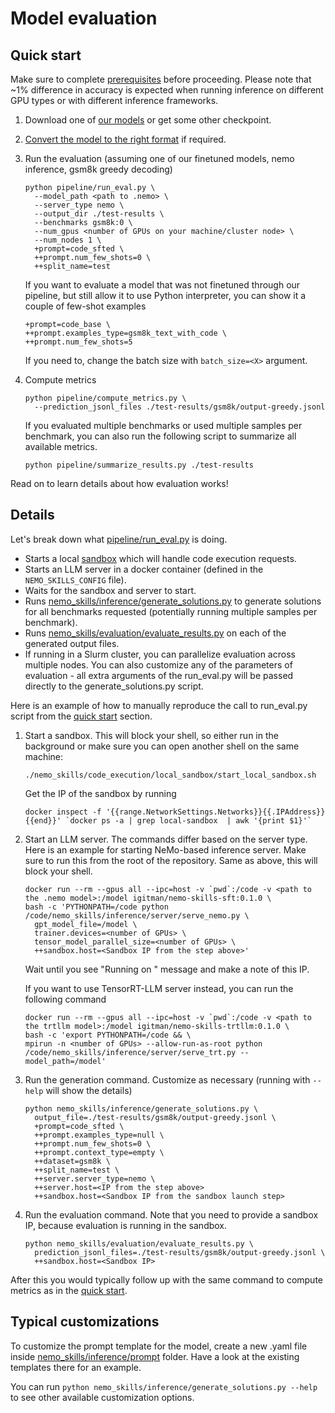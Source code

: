 # Model evaluation

## Quick start

Make sure to complete [prerequisites](/docs/prerequisites.md) before proceeding.
Please note that ~1% difference in accuracy is expected when running inference on
different GPU types or with different inference frameworks.

1. Download one of [our models](https://huggingface.co/collections/nvidia/openmath-65c5619de2ba059be0775014) or get some other checkpoint.
2. [Convert the model to the right format](/docs/checkpoint-conversion.md) if required.
3. Run the evaluation (assuming one of our finetuned models, nemo inference, gsm8k greedy decoding)

   ```
   python pipeline/run_eval.py \
     --model_path <path to .nemo> \
     --server_type nemo \
     --output_dir ./test-results \
     --benchmarks gsm8k:0 \
     --num_gpus <number of GPUs on your machine/cluster node> \
     --num_nodes 1 \
     +prompt=code_sfted \
     ++prompt.num_few_shots=0 \
     ++split_name=test
   ```

   If you want to evaluate a model that was not finetuned through our pipeline, but still
   allow it to use Python interpreter, you can show it a couple of few-shot examples

   ```
   +prompt=code_base \
   ++prompt.examples_type=gsm8k_text_with_code \
   ++prompt.num_few_shots=5
   ```

   If you need to, change the batch size with `batch_size=<X>` argument.

4. Compute metrics

   ```
   python pipeline/compute_metrics.py \
     --prediction_jsonl_files ./test-results/gsm8k/output-greedy.jsonl
   ```

   If you evaluated multiple benchmarks or used multiple samples per benchmark, you can also run the following script
   to summarize all available metrics.

   ```
   python pipeline/summarize_results.py ./test-results
   ```

Read on to learn details about how evaluation works!

## Details

Let's break down what [pipeline/run_eval.py](/pipeline/run_eval.py) is doing.

- Starts a local [sandbox](/docs/sandbox.md) which will handle code execution requests.
- Starts an LLM server in a docker container (defined in the `NEMO_SKILLS_CONFIG` file).
- Waits for the sandbox and server to start.
- Runs [nemo_skills/inference/generate_solutions.py](nemo_skills/inference/generate_solutions.py) to
  generate solutions for all benchmarks requested (potentially running multiple samples per benchmark).
- Runs [nemo_skills/evaluation/evaluate_results.py](nemo_skills/evaluation/evaluate_results.py) on each
  of the generated output files.
- If running in a Slurm cluster, you can parallelize evaluation across multiple nodes. You can also
  customize any of the parameters of evaluation - all extra arguments of the
  run_eval.py will be passed directly to the generate_solutions.py script.

Here is an example of how to manually reproduce the call to run_eval.py script from
the [quick start](#quick-start) section.

1. Start a sandbox. This will block your shell, so either run in the background or make sure you can open another shell on the same machine:

   ```
   ./nemo_skills/code_execution/local_sandbox/start_local_sandbox.sh
   ```

   Get the IP of the sandbox by running

   ```
   docker inspect -f '{{range.NetworkSettings.Networks}}{{.IPAddress}}{{end}}' `docker ps -a | grep local-sandbox  | awk '{print $1}'`
   ```

2. Start an LLM server. The commands differ based on the server type. Here is an example for starting NeMo-based inference server.
   Make sure to run this from the root of the repository. Same as above, this will block your shell.

   ```
   docker run --rm --gpus all --ipc=host -v `pwd`:/code -v <path to the .nemo model>:/model igitman/nemo-skills-sft:0.1.0 \
   bash -c 'PYTHONPATH=/code python /code/nemo_skills/inference/server/serve_nemo.py \
     gpt_model_file=/model \
     trainer.devices=<number of GPUs> \
     tensor_model_parallel_size=<number of GPUs> \
     ++sandbox.host=<Sandbox IP from the step above>'
   ```

   Wait until you see "Running on <ip address>" message and make a note of this IP.

   If you want to use TensorRT-LLM server instead, you can run the following command

   ```
   docker run --rm --gpus all --ipc=host -v `pwd`:/code -v <path to the trtllm model>:/model igitman/nemo-skills-trtllm:0.1.0 \
   bash -c 'export PYTHONPATH=/code && \
   mpirun -n <number of GPUs> --allow-run-as-root python /code/nemo_skills/inference/server/serve_trt.py --model_path=/model'
   ```

3. Run the generation command. Customize as necessary (running with `--help` will show the details)

   ```
   python nemo_skills/inference/generate_solutions.py \
     output_file=./test-results/gsm8k/output-greedy.jsonl \
     +prompt=code_sfted \
     ++prompt.examples_type=null \
     ++prompt.num_few_shots=0 \
     ++prompt.context_type=empty \
     ++dataset=gsm8k \
     ++split_name=test \
     ++server.server_type=nemo \
     ++server.host=<IP from the step above>
     ++sandbox.host=<Sandbox IP from the sandbox launch step>
   ```

4. Run the evaluation command. Note that you need to provide a sandbox IP, because evaluation is running in the sandbox.

   ```
   python nemo_skills/evaluation/evaluate_results.py \
     prediction_jsonl_files=./test-results/gsm8k/output-greedy.jsonl \
     ++sandbox.host=<Sandbox IP>
   ```

After this you would typically follow up with the same command to compute metrics as in the [quick start](#quick-start).


## Typical customizations

To customize the prompt template for the model, create a new .yaml file inside
[nemo_skills/inference/prompt](nemo_skills/inference/prompt) folder. Have a look
at the existing templates there for an example.

You can run `python nemo_skills/inference/generate_solutions.py --help`
to see other available customization options.
